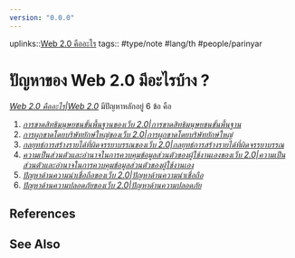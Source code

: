 ```yaml
---
version: "0.0.0"
---
```

uplinks::[Web 2.0 คืออะไร](./Web%202.%20คืออะไร.md)
tags:: #type/note #lang/th #people/parinyar 
# ปัญหาของ Web 2.0 มีอะไรบ้าง ?
*[Web 2.0 คืออะไร|Web 2.0](./Web%202.0%20คืออะไร|Web%202.0.md)* มีปัญหาหลักอยู่ 6 ข้อ คือ
1. *[การขาดสิทธิมนุษยชนขั้นพื้นฐานของเว็บ 2.0|การขาดสิทธิมนุษยชนขั้นพื้นฐาน](./การขาดสิทธิมนุษยชนขั้นพื้นฐานของเว็บ%202.0|การขาดสิทธิมนุษยชนขั้นพื้นฐาน.md)*
2. *[การผูกขาดโดยบริษัทยักษ์ใหญ่ของเว็บ 2.0|การผูกขาดโดยบริษัทยักษ์ใหญ่](./การผูกขาดโดยบริษัทยักษ์ใหญ่ของเว็บ%202.0|การผูกขาดโดยบริษัทยักษ์ใหญ่.md)*
3. *[กลยุทธ์การสร้างรายได้ที่ผิดจรรยาบรรณของเว็บ 2.0|กลยุทธ์การสร้างรายได้ที่ผิดจรรยาบรรณ](./กลยุทธ์การสร้างรายได้ที่ผิดจรรยาบรรณของเว็บ%202.0|กลยุทธ์การสร้างรายได้ที่ผิดจรรยาบรรณ.md)*
4. *[ความเป็นส่วนตัวและอำนาจในการควบคุมข้อมูลส่วนตัวของผู้ใช้งานเองของเว็บ 2.0|ความเป็นส่วนตัวและอำนาจในการควบคุมข้อมูลส่วนตัวของผู้ใช้งานเอง](./ความเป็นส่วนตัวและอำนาจในการควบคุมข้อมูลส่วนตัวของผู้ใช้งานเองของเว็บ%202.0|ความเป็นส่วนตัวและอำนาจในการควบคุมข้อมูลส่วนตัวของผู้ใช้งานเอง.md)*
5. *[ปัญหาด้านความน่าเชื่อถือของเว็บ 2.0|ปัญหาด้านความน่าเชื่อถือ](./ปัญหาด้านความน่าเชื่อถือของเว็บ%202.0|ปัญหาด้านความน่าเชื่อถือ.md)*
6. *[ปัญหาด้านความปลอดภัยของเว็บ 2.0|ปัญหาด้านความปลอดภัย](./ปัญหาด้านความปลอดภัยของเว็บ%202.0|ปัญหาด้านความปลอดภัย.md)*

## References

## See Also
